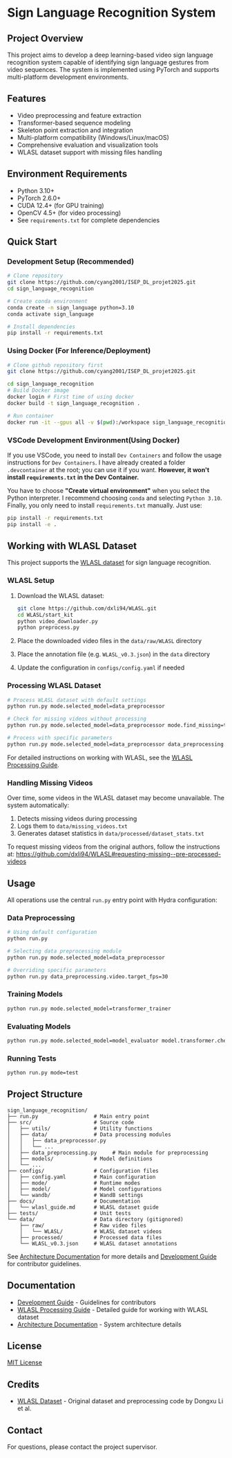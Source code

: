 # Sign Language Recognition System

## Project Overview

This project aims to develop a deep learning-based video sign language recognition system capable of identifying sign language gestures from video sequences. The system is implemented using PyTorch and supports multi-platform development environments.

## Features

- Video preprocessing and feature extraction
- Transformer-based sequence modeling
- Skeleton point extraction and integration
- Multi-platform compatibility (Windows/Linux/macOS)
- Comprehensive evaluation and visualization tools
- WLASL dataset support with missing files handling

## Environment Requirements

- Python 3.10+
- PyTorch 2.6.0+
- CUDA 12.4+ (for GPU training)
- OpenCV 4.5+ (for video processing)
- See `requirements.txt` for complete dependencies

## Quick Start

### Development Setup (Recommended)

```bash
# Clone repository
git clone https://github.com/cyang2001/ISEP_DL_projet2025.git
cd sign_language_recognition

# Create conda environment
conda create -n sign_language python=3.10
conda activate sign_language

# Install dependencies
pip install -r requirements.txt

```

### Using Docker (For Inference/Deployment)

```bash
# Clone github repository first
git clone https://github.com/cyang2001/ISEP_DL_projet2025.git

cd sign_language_recognition
# Build Docker image
docker login # First time of using docker
docker build -t sign_language_recognition .

# Run container
docker run -it --gpus all -v $(pwd):/workspace sign_language_recognition
```

### VSCode Development Environment(Using Docker)

If you use VSCode, you need to install `Dev Containers` and follow the usage instructions for `Dev Containers`. I have already created a folder `.devcontainer` at the root; you can use it if you want. **However, it won't install `requirements.txt` in the Dev Container.** 

You have to choose **"Create virtual environment"** when you select the Python interpreter. I recommend choosing `conda` and selecting `Python 3.10`. Finally, you only need to install `requirements.txt` manually. Just use:
```bash
pip install -r requirements.txt
pip install -e .
```

## Working with WLASL Dataset

This project supports the [WLASL dataset](https://github.com/dxli94/WLASL) for sign language recognition.

### WLASL Setup

1. Download the WLASL dataset:
   ```bash
   git clone https://github.com/dxli94/WLASL.git
   cd WLASL/start_kit
   python video_downloader.py
   python preprocess.py
   ```

2. Place the downloaded video files in the `data/raw/WLASL` directory
3. Place the annotation file (e.g. `WLASL_v0.3.json`) in the `data` directory
4. Update the configuration in `configs/config.yaml` if needed

### Processing WLASL Dataset

```bash
# Process WLASL dataset with default settings
python run.py mode.selected_model=data_preprocessor

# Check for missing videos without processing
python run.py mode.selected_model=data_preprocessor mode.find_missing=true

# Process with specific parameters
python run.py mode.selected_model=data_preprocessor data_preprocessing.video.target_fps=25
```

For detailed instructions on working with WLASL, see the [WLASL Processing Guide](docs/wlasl_guide.md).

### Handling Missing Videos

Over time, some videos in the WLASL dataset may become unavailable. The system automatically:

1. Detects missing videos during processing
2. Logs them to `data/missing_videos.txt`
3. Generates dataset statistics in `data/processed/dataset_stats.txt`

To request missing videos from the original authors, follow the instructions at:
https://github.com/dxli94/WLASL#requesting-missing--pre-processed-videos

## Usage

All operations use the central `run.py` entry point with Hydra configuration:

### Data Preprocessing

```bash
# Using default configuration
python run.py

# Selecting data preprocessing module
python run.py mode.selected_model=data_preprocessor

# Overriding specific parameters
python run.py data_preprocessing.video.target_fps=30
```

### Training Models

```bash
python run.py mode.selected_model=transformer_trainer
```

### Evaluating Models

```bash
python run.py mode.selected_model=model_evaluator model.transformer.checkpoint_path=saved_models/model.pt
```

### Running Tests

```bash
python run.py mode=test
```

## Project Structure

```
sign_language_recognition/
├── run.py                  # Main entry point
├── src/                    # Source code
│   ├── utils/              # Utility functions
│   ├── data/               # Data processing modules
│   │   ├── data_preprocessor.py
│   │   └── ...
│   ├── data_preprocessing.py     # Main module for preprocessing
│   ├── models/             # Model definitions
│   └── ...
├── configs/                # Configuration files
│   ├── config.yaml         # Main configuration
│   ├── mode/               # Runtime modes
│   ├── model/              # Model configurations
│   └── wandb/              # WandB settings
├── docs/                   # Documentation
│   └── wlasl_guide.md      # WLASL dataset guide
├── tests/                  # Unit tests
└── data/                   # Data directory (gitignored)
    ├── raw/                # Raw video files
    │   └── WLASL/          # WLASL dataset videos
    ├── processed/          # Processed data files
    └── WLASL_v0.3.json     # WLASL dataset annotations
```

See [Architecture Documentation](docs/architecture.md) for more details and [Development Guide](docs/api/development_guide.md) for contributor guidelines.

## Documentation

- [Development Guide](docs/api/development_guide.md) - Guidelines for contributors
- [WLASL Processing Guide](docs/wlasl_guide.md) - Detailed guide for working with WLASL dataset
- [Architecture Documentation](docs/architecture.md) - System architecture details

## License

[MIT License](LICENSE)

## Credits

- [WLASL Dataset](https://github.com/dxli94/WLASL) - Original dataset and preprocessing code by Dongxu Li et al.

## Contact

For questions, please contact the project supervisor. 